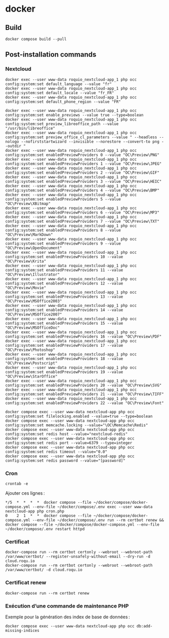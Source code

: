 # docker

## Build

    docker compose build --pull

## Post-installation commands

### Nextcloud

    docker exec --user www-data roquio_nextcloud-app_1 php occ config:system:set default_language --value "fr"
    docker exec --user www-data roquio_nextcloud-app_1 php occ config:system:set default_locale --value "fr_FR"
    docker exec --user www-data roquio_nextcloud-app_1 php occ config:system:set default_phone_region --value "FR"
    
    docker exec --user www-data roquio_nextcloud-app_1 php occ config:system:set enable_previews --value true --type=boolean
    docker exec --user www-data roquio_nextcloud-app_1 php occ config:system:set preview_libreoffice_path --value "/usr/bin/libreoffice"
    docker exec --user www-data roquio_nextcloud-app_1 php occ config:system:set preview_office_cl_parameters --value " --headless --nologo --nofirststartwizard --invisible --norestore --convert-to png --outdir "
    docker exec --user www-data roquio_nextcloud-app_1 php occ config:system:set enabledPreviewProviders 0 --value "OC\Preview\PNG"
    docker exec --user www-data roquio_nextcloud-app_1 php occ config:system:set enabledPreviewProviders 1 --value "OC\Preview\JPEG"
    docker exec --user www-data roquio_nextcloud-app_1 php occ config:system:set enabledPreviewProviders 2 --value "OC\Preview\GIF"
    docker exec --user www-data roquio_nextcloud-app_1 php occ config:system:set enabledPreviewProviders 3 --value "OC\Preview\HEIC"
    docker exec --user www-data roquio_nextcloud-app_1 php occ config:system:set enabledPreviewProviders 4 --value "OC\Preview\BMP"
    docker exec --user www-data roquio_nextcloud-app_1 php occ config:system:set enabledPreviewProviders 5 --value "OC\Preview\XBitmap"
    docker exec --user www-data roquio_nextcloud-app_1 php occ config:system:set enabledPreviewProviders 6 --value "OC\Preview\MP3"
    docker exec --user www-data roquio_nextcloud-app_1 php occ config:system:set enabledPreviewProviders 7 --value "OC\Preview\TXT"
    docker exec --user www-data roquio_nextcloud-app_1 php occ config:system:set enabledPreviewProviders 8 --value "OC\Preview\MarkDown"
    docker exec --user www-data roquio_nextcloud-app_1 php occ config:system:set enabledPreviewProviders 9 --value "OC\Preview\OpenDocument"
    docker exec --user www-data roquio_nextcloud-app_1 php occ config:system:set enabledPreviewProviders 10 --value "OC\Preview\Krita"
    docker exec --user www-data roquio_nextcloud-app_1 php occ config:system:set enabledPreviewProviders 11 --value "OC\Preview\Illustrator"
    docker exec --user www-data roquio_nextcloud-app_1 php occ config:system:set enabledPreviewProviders 12 --value "OC\Preview\Movie"
    docker exec --user www-data roquio_nextcloud-app_1 php occ config:system:set enabledPreviewProviders 13 --value "OC\Preview\MSOffice2003"
    docker exec --user www-data roquio_nextcloud-app_1 php occ config:system:set enabledPreviewProviders 14 --value "OC\Preview\MSOffice2007"
    docker exec --user www-data roquio_nextcloud-app_1 php occ config:system:set enabledPreviewProviders 15 --value "OC\Preview\MSOfficeDoc"
    docker exec --user www-data roquio_nextcloud-app_1 php occ config:system:set enabledPreviewProviders 16 --value "OC\Preview\PDF"
    docker exec --user www-data roquio_nextcloud-app_1 php occ config:system:set enabledPreviewProviders 17 --value "OC\Preview\Photoshop"
    docker exec --user www-data roquio_nextcloud-app_1 php occ config:system:set enabledPreviewProviders 18 --value "OC\Preview\Postscript"
    docker exec --user www-data roquio_nextcloud-app_1 php occ config:system:set enabledPreviewProviders 19 --value "OC\Preview\StarOffice"
    docker exec --user www-data roquio_nextcloud-app_1 php occ config:system:set enabledPreviewProviders 20 --value "OC\Preview\SVG"
    docker exec --user www-data roquio_nextcloud-app_1 php occ config:system:set enabledPreviewProviders 21 --value "OC\Preview\TIFF"
    docker exec --user www-data roquio_nextcloud-app_1 php occ config:system:set enabledPreviewProviders 22 --value "OC\Preview\Font"

    docker compose exec --user www-data nextcloud-app php occ config:system:set filelocking.enabled --value=true --type=boolean
    docker compose exec --user www-data nextcloud-app php occ config:system:set memcache.locking --value="\OC\Memcache\Redis"
    docker compose exec --user www-data nextcloud-app php occ config:system:set redis host --value="nextcloud-redis"
    docker compose exec --user www-data nextcloud-app php occ config:system:set redis port --value=6379 --type=integer
    docker compose exec --user www-data nextcloud-app php occ config:system:set redis timeout --value="0.0"
    docker compose exec --user www-data nextcloud-app php occ config:system:set redis password --value="[password]"

### Cron

    crontab -e

Ajouter ces lignes :

    */5  *  *  *  *  docker compose --file ~/docker/compose/docker-compose.yml --env-file ~/docker/compose/.env exec --user www-data nextcloud-app php cron.php
    0    2  1  *  *  docker compose --file ~/docker/compose/docker-compose.yml --env-file ~/docker/compose/.env run --rm certbot renew && docker compose --file ~/docker/compose/docker-compose.yml --env-file ~/docker/compose/.env restart httpd

    
### Certificat

    docker-compose run --rm certbot certonly --webroot --webroot-path /var/www/certbot/ --register-unsafely-without-email --dry-run -d cloud.roqu.io
    docker-compose run --rm certbot certonly --webroot --webroot-path /var/www/certbot/ -d cloud.roqu.io

### Certificat renew

    docker-compose run --rm certbot renew


### Exécution d’une commande de maintenance PHP

Exemple pour la génération des index de base de données :

    docker compose exec --user www-data nextcloud-app php occ db:add-missing-indices
